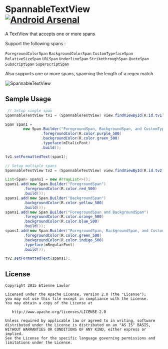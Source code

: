 # SpannableTextView [![Android Arsenal](https://img.shields.io/badge/Android%20Arsenal-SpannableTextView-green.svg?style=flat)](https://android-arsenal.com/details/1/1916)
A TextView that accepts one or more spans

Support the following spans :

`ForegroundColorSpan`
`BackgroundColorSpan`
`CustomTypefaceSpan`
`RelativeSizeSpan`
`URLSpan`
`UnderlineSpan`
`StrikethroughSpan`
`QuoteSpan`
`SubscriptSpan`
`SuperscriptSpan`

Also supports one or more spans, spanning the length of a regex match

![SpannableTextView](https://raw.githubusercontent.com/lawloretienne/SpannableTextView/master/images/SpannableTextView_Screenshot3.png)

## Sample Usage

```java
 // Setup single span
SpannableTextView tv1 = (SpannableTextView) view.findViewById(R.id.tv1);

Span span1 =
        new Span.Builder("ForegroundSpan, BackgroundSpan, and CustomTypefaceSpan")
                .foregroundColor(R.color.purple_500)
                .backgroundColor(R.color.green_500)
                .typeface(mItalicFont)
                .build();

tv1.setFormattedText(span1);

// Setup multiple spans
SpannableTextView tv2 = (SpannableTextView) view.findViewById(R.id.tv2);

List<Span> spans1 = new ArrayList<>();
spans1.add(new Span.Builder("ForegroundSpan")
        .foregroundColor(R.color.red_500)
        .build());
spans1.add(new Span.Builder("BackgroundSpan")
        .backgroundColor(R.color.yellow_500)
        .build());
spans1.add(new Span.Builder("ForegroundSpan and BackgroundSpan")
        .foregroundColor(R.color.orange_500)
        .backgroundColor(R.color.blue_500)
        .build());
spans1.add(new Span.Builder("ForegroundSpan, BackgroundSpan, and CustomTypefaceSpan")
        .foregroundColor(R.color.green_500)
        .backgroundColor(R.color.indigo_500)
        .typeface(mRegularFont)
        .build());

tv2.setFormattedText(spans1);
```

## License

```
Copyright 2015 Etienne Lawlor

Licensed under the Apache License, Version 2.0 (the "License");
you may not use this file except in compliance with the License.
You may obtain a copy of the License at

   http://www.apache.org/licenses/LICENSE-2.0

Unless required by applicable law or agreed to in writing, software
distributed under the License is distributed on an "AS IS" BASIS,
WITHOUT WARRANTIES OR CONDITIONS OF ANY KIND, either express or implied.
See the License for the specific language governing permissions and
limitations under the License.
```
